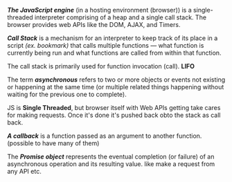 ***The JavaScript engine***  (in a hosting environment (browser)) is a single-threaded interpreter comprising of a heap and a single call stack.
The browser provides web APIs like the DOM, AJAX, and Timers.

***Call Stack*** is a mechanism for an interpreter to keep track of its place in a script *(ex. bookmark)*
that calls multiple functions — what function is currently being run and what functions are called from within that function.

The call stack is primarily used for function invocation (call). **LIFO**

The term ***asynchronous*** refers to two or more objects or events not existing or happening at the same time (or multiple related things happening without waiting for the previous one to complete).

JS is **Single Threaded**, but browser itself with Web APIs getting take cares for making requests. Once it's done it's pushed back obto the stack as call back.

***A callback*** is a function passed as an argument to another function. (possible to have many of them)

The ***Promise object*** represents the eventual completion (or failure) of an asynchronous operation and its resulting value.
like make a request from any API etc.
